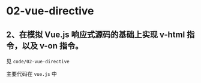 # 02-vue-directive

## 2、在模拟 Vue.js 响应式源码的基础上实现 v-html 指令，以及 v-on 指令。

见 `code/02-vue-directive`

主要代码在 `vue.js` 中